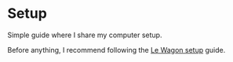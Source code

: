# Setup

Simple guide where I share my computer setup.

Before anything, I recommend following the [Le Wagon setup](https://github.com/lewagon/setup/) guide.
